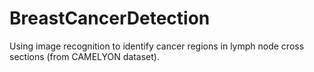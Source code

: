 # BreastCancerDetection
Using image recognition to identify cancer regions in lymph node cross sections (from CAMELYON dataset).
